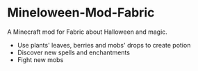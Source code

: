# Mineloween-Mod-Fabric
A Minecraft mod for Fabric about Halloween and magic.
- Use plants' leaves, berries and mobs' drops to create potion
- Discover new spells and enchantments
- Fight new mobs
